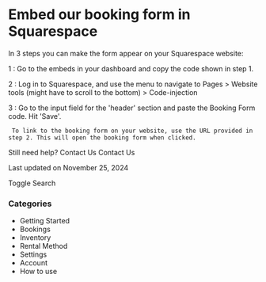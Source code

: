 # Embed our booking form in Squarespace

In 3 steps you can make the form appear on your Squarespace website:

1
: Go to the embeds in your dashboard and copy the code shown in step 1.

2
: Log in to Squarespace, and use the menu to navigate to Pages > Website tools (might have to scroll to the bottom) > Code-injection

3
: Go to the input field for the 'header' section and paste the Booking Form code. Hit 'Save'.

     To link to the booking form on your website, use the URL provided in step 2. This will open the booking form when clicked.

Still need help?
Contact Us
Contact Us

Last updated on November 25, 2024

Toggle Search

### Categories

- Getting Started
- Bookings
- Inventory
- Rental Method
- Settings
- Account
- How to use
